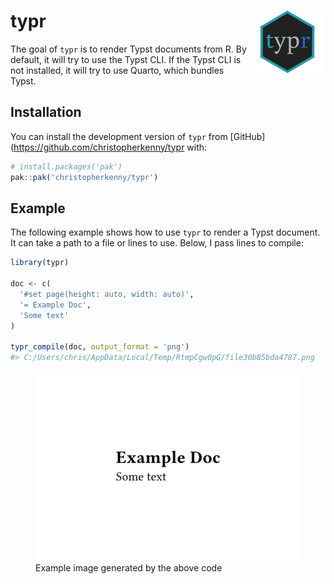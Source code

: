 
<!-- README.md is generated from README.Rmd. Please edit that file -->

# typr <img src='man/figures/logo.png' align='right' height='100' alt='' />

<!-- badges: start -->
<!-- badges: end -->

The goal of `typr` is to render Typst documents from R. By default, it
will try to use the Typst CLI. If the Typst CLI is not installed, it
will try to use Quarto, which bundles Typst.

## Installation

You can install the development version of `typr` from
\[GitHub\](<https://github.com/christopherkenny/typr> with:

``` r
# install.packages('pak')
pak::pak('christopherkenny/typr')
```

## Example

The following example shows how to use `typr` to render a Typst
document. It can take a path to a file or lines to use. Below, I pass
lines to compile:

``` r
library(typr)

doc <- c(
  '#set page(height: auto, width: auto)',
  '= Example Doc',
  'Some text'
)

typr_compile(doc, output_format = 'png')
#> C:/Users/chris/AppData/Local/Temp/RtmpCgw0pG/file30b85bda4787.png
```

<figure>
<img src="man/figures/example.png"
alt="Example image generated by the above code" />
<figcaption aria-hidden="true">Example image generated by the above
code</figcaption>
</figure>
